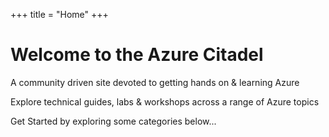 +++
title = "Home"
+++

# Welcome to the Azure Citadel

A community driven site devoted to getting hands on & learning Azure

Explore technical guides, labs & workshops across a range of Azure topics

Get Started by exploring some categories below...
